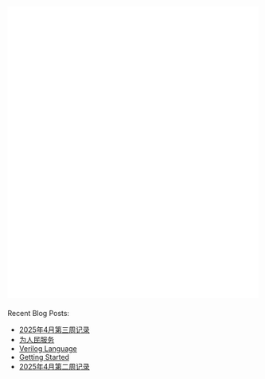 ![Metrics](/github-metrics.svg)
---
Recent Blog Posts:
<!-- BLOG-POST-LIST:START -->
- [2025年4月第三周记录](https://salvely.github.io/2025%E5%B9%B44%E6%9C%88%E7%AC%AC%E4%B8%89%E5%91%A8%E8%AE%B0%E5%BD%95/)
- [为人民服务](https://salvely.github.io/%E4%B8%BA%E4%BA%BA%E6%B0%91%E6%9C%8D%E5%8A%A1/)
- [Verilog Language](https://salvely.github.io/verilog-language/)
- [Getting Started](https://salvely.github.io/getting-started/)
- [2025年4月第二周记录](https://salvely.github.io/2025%E5%B9%B44%E6%9C%88%E7%AC%AC%E4%BA%8C%E5%91%A8%E8%AE%B0%E5%BD%95/)
<!-- BLOG-POST-LIST:END -->
